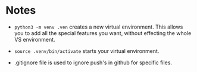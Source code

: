 # Notes

* `python3 -m venv .ven` creates a new virtual environment. This allows you to add all the special features you want, without effecting the whole VS environment. 

* `source .venv/bin/activate` starts your virtual environment. 

* .gitignore file is used to ignore push's in github for specific files. 
